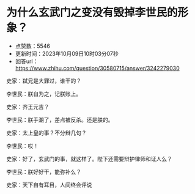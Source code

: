 # 为什么玄武门之变没有毁掉李世民的形象？
- 点赞数：5546
- 更新时间：2023年10月09日10时03分07秒
- 回答url：https://www.zhihu.com/question/30580715/answer/3242279030
<body>
 <p data-pid="Uu7_0HbE">史家：弑兄是大罪过，谁干的？</p>
 <p data-pid="gBxODmHT">李世民：朕自为之，记朕账上。</p>
 <p data-pid="qOyWS3J6">史家：齐王元吉？</p>
 <p data-pid="6OhStEGI">李世民：朕手潮了，差点被反杀。还是朕的。</p>
 <p data-pid="Wgg1bOqw">史家：太上皇的事？不分辩几句？</p>
 <p data-pid="Qw5W0oVg">李世民：哎！</p>
 <p data-pid="obQ0G0Wf">史家：好了，玄武门的事，就这样了。陛下还需要辩护律师和证人么？</p>
 <p data-pid="E9VCjAiC">李世民：朕好好干，能弥补么？</p>
 <p data-pid="AonpTt0U">史家：天下自有耳目，人间终会评说</p>
</body>